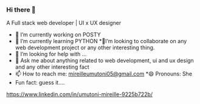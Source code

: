### Hi there 👋
A Full stack web developer | UI x UX designer




* 🔭 I’m currently working on POSTY
* 🌱 I’m currently learning PYTHON
*👯I’m looking to collaborate on any web development project or any other interesting thing.
* 🤔 I’m looking for help with ...
* 💬  Ask me about anything related to web development, ui and ux design and any other interesting fact
* 📫 How to reach me: mireilleumutoni05@gmail.com
*😄 Pronouns: She
* Fun fact: guess it....


https://www.linkedin.com/in/umutoni-mireille-9225b722b/
